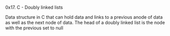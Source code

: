 0x17. C - Doubly linked lists

Data structure in C that can hold data and links to a previous anode of data as well as the next node of data. 
The head of a doubly linked list is the node with the previous set to null
